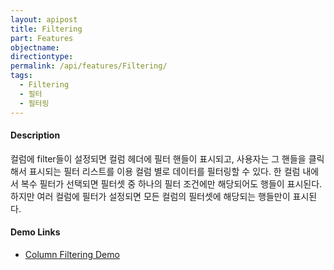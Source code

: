 ```yaml
---
layout: apipost
title: Filtering
part: Features
objectname: 
directiontype: 
permalink: /api/features/Filtering/
tags:
  - Filtering
  - 필터
  - 필터링
---
```


#### Description

컬럼에 filter들이 설정되면 컬럼 헤더에 필터 핸들이 표시되고, 사용자는 그 핸들을 클릭해서 표시되는 필터 리스트를 이용 컬럼 별로 데이터를 필터링할 수 있다. 한 컬럼 내에서 복수 필터가 선택되면 필터셋 중 하나의 필터 조건에만 해당되어도 행들이 표시된다. 하지만 여러 컬럼에 필터가 설정되면 모든 컬럼의 필터셋에 해당되는 행들만이 표시된다.

#### Demo Links

* [Column Filtering Demo](http://demo.realgrid.net/Demo/ColumnFiltering)   
